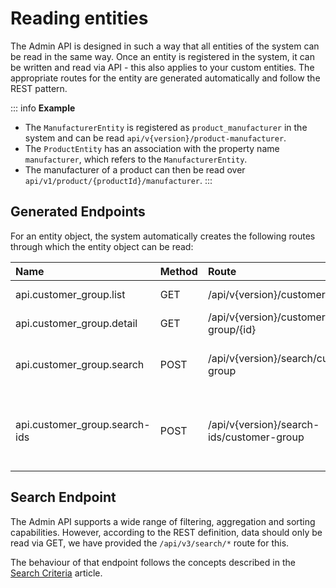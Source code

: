 # Reading entities

The Admin API is designed in such a way that all entities of the system can be read in the same way. Once an entity is registered in the system, it can be written and read via API - this also applies to your custom entities. The appropriate routes for the entity are generated automatically and follow the REST pattern.

::: info
**Example**

* The `ManufacturerEntity` is registered as `product_manufacturer` in the system and can be read `api/v{version}/product-manufacturer`.
* The `ProductEntity` has an association with the property name `manufacturer`, which refers to the `ManufacturerEntity`.
* The manufacturer of a product can then be read over `api/v1/product/{productId}/manufacturer`.
:::

## Generated Endpoints

For an entity object, the system automatically creates the following routes through which the entity object can be read:

| Name | Method | Route | Usage |
| :--- | :--- | :--- | :--- |
| api.customer\_group.list | GET | /api/v{version}/customer-group | Fetch a list of entities |
| api.customer\_group.detail | GET | /api/v{version}/customer-group/{id} | Fetch a single entity |
| api.customer\_group.search | POST | /api/v{version}/search/customer-group | Perform a more [sophisticated search](../general-concepts/search-criteria) |
| api.customer\_group.search-ids | POST | /api/v{version}/search-ids/customer-group | Perform a more [sophisticated search](../general-concepts/search-criteria) and fetching only matching ids |

## Search Endpoint

The Admin API supports a wide range of filtering, aggregation and sorting capabilities. However, according to the REST definition, data should only be read via GET, we have provided the `/api/v3/search/*` route for this.

The behaviour of that endpoint follows the concepts described in the [Search Criteria](../general-concepts/search-criteria) article.
